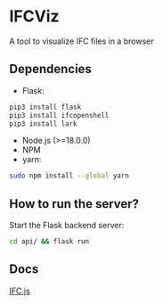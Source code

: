 # IFCViz
A tool to visualize IFC files in a browser

## Dependencies
- Flask:
```bash
pip3 install flask
pip3 install ifcopenshell
pip3 install lark
```
- Node.js (>=18.0.0)
- NPM
- yarn:
```bash
sudo npm install --global yarn
```

## How to run the server?
Start the Flask backend server:
```bash
cd api/ && flask run
```

## Docs
[IFC.js](https://docs.thatopen.com/Tutorials/FragmentIfcLoader)
